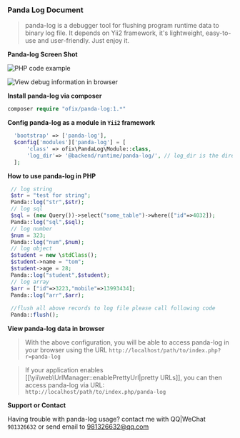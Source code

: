 ### Panda Log Document

> panda-log is a debugger tool for flushing program runtime data to binary log file.
 It depends on Yii2 framework, it's lightweight, easy-to-use and user-friendly. Just enjoy it.

**Panda-log Screen Shot**

![PHP code example](http://github.com/ofix/panda-log/raw/master/assets/panda_log_1.png)

![View debug information in browser](http://github.com/ofix/panda-log/raw/master/assets/panda_log_2.png) 

**Install panda-log via composer**

```php
composer require "ofix/panda-log:1.*"
```
 
**Config panda-log as a module in `Yii2`  framework**
```php 
  'bootstrap' => ['panda-log'],
  $config['modules']['panda-log'] = [
      'class' => ofix\PandaLog\Module::class,
      'log_dir'=> '@backend/runtime/panda-log/', // log_dir is the directory panda-log files located on
  ];
```

**How to use panda-log in PHP**
```php
 // log string
 $str = "test for string";
 Panda::log("str",$str);
 // log sql
 $sql = (new Query())->select("some_table")->where(["id"=>4032]);
 Panda::log("sql",$sql);
 // log number
 $num = 323;
 Panda::log("num",$num);
 // log object
 $student = new \stdClass();
 $student->name = "tom";
 $student->age = 28;
 Panda::log("student",$student);
 // log array
 $arr = ["id"=>3223,"mobile"=>13993434];
 Panda::log("arr",$arr);
 
 //flush all above records to log file please call following code
 Panda::flush();
```

**View panda-log data in browser**
>With the above configuration, you will be able to access panda-log in your browser using
 the URL `http://localhost/path/to/index.php?r=panda-log`

>If your application enables [[\yii\web\UrlManager::enablePrettyUrl|pretty URLs]],
you can then access panda-log via URL: `http://localhost/path/to/index.php/panda-log`


**Support or Contact**

Having trouble with panda-log usage? 
contact me with QQ|WeChat `981326632` or send email to 981326632@qq.com

